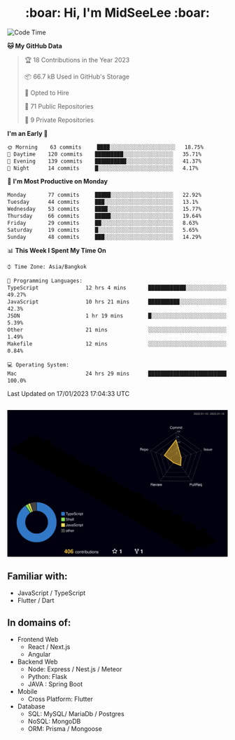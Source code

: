 <h1 align="center"> :boar: Hi, I'm MidSeeLee :boar:</h1>
 
<!--START_SECTION:waka-->
![Code Time](http://img.shields.io/badge/Code%20Time-129%20hrs%2026%20mins-blue)

**🐱 My GitHub Data** 

> 🏆 18 Contributions in the Year 2023
 > 
> 📦 66.7 kB Used in GitHub's Storage 
 > 
> 💼 Opted to Hire
 > 
> 📜 71 Public Repositories 
 > 
> 🔑 9 Private Repositories  
 > 
**I'm an Early 🐤** 

```text
🌞 Morning    63 commits     ████░░░░░░░░░░░░░░░░░░░░░   18.75% 
🌆 Daytime    120 commits    █████████░░░░░░░░░░░░░░░░   35.71% 
🌃 Evening    139 commits    ██████████░░░░░░░░░░░░░░░   41.37% 
🌙 Night      14 commits     █░░░░░░░░░░░░░░░░░░░░░░░░   4.17%

```
📅 **I'm Most Productive on Monday** 

```text
Monday       77 commits     █████░░░░░░░░░░░░░░░░░░░░   22.92% 
Tuesday      44 commits     ███░░░░░░░░░░░░░░░░░░░░░░   13.1% 
Wednesday    53 commits     ████░░░░░░░░░░░░░░░░░░░░░   15.77% 
Thursday     66 commits     █████░░░░░░░░░░░░░░░░░░░░   19.64% 
Friday       29 commits     ██░░░░░░░░░░░░░░░░░░░░░░░   8.63% 
Saturday     19 commits     █░░░░░░░░░░░░░░░░░░░░░░░░   5.65% 
Sunday       48 commits     ███░░░░░░░░░░░░░░░░░░░░░░   14.29%

```


📊 **This Week I Spent My Time On** 

```text
⌚︎ Time Zone: Asia/Bangkok

💬 Programming Languages: 
TypeScript               12 hrs 4 mins       ████████████░░░░░░░░░░░░░   49.27% 
JavaScript               10 hrs 21 mins      ██████████░░░░░░░░░░░░░░░   42.3% 
JSON                     1 hr 19 mins        █░░░░░░░░░░░░░░░░░░░░░░░░   5.39% 
Other                    21 mins             ░░░░░░░░░░░░░░░░░░░░░░░░░   1.49% 
Makefile                 12 mins             ░░░░░░░░░░░░░░░░░░░░░░░░░   0.84%

💻 Operating System: 
Mac                      24 hrs 29 mins      █████████████████████████   100.0%

```


 Last Updated on 17/01/2023 17:04:33 UTC
<!--END_SECTION:waka-->

##

![](./profile-3d-contrib/profile-night-rainbow.svg)

## Familiar with:
- JavaScript / TypeScript
- Flutter / Dart

## In domains of:
- Frontend Web
  - React / Next.js
  - Angular
- Backend Web
  - Node: Express / Nest.js / Meteor
  - Python: Flask
  - JAVA : Spring Boot
- Mobile
  - Cross Platform: Flutter
- Database
  - SQL: MySQL/ MariaDb / Postgres
  - NoSQL: MongoDB
  - ORM: Prisma / Mongoose
